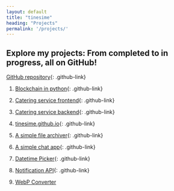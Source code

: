 ```yaml
---
layout: default
title: "tinesime"
heading: "Projects"
permalink: '/projects/'
---
```


## Explore my projects: From completed to in progress, all on GitHub!

[GitHub repository](https://github.com/tinesime){: .github-link}

1. [Blockchain in python](https://github.com/tinesime/blockchain){: .github-link}

2. [Catering service frontend](https://github.com/tinesime/catering-frontend){: .github-link}

3. [Catering service backend](https://github.com/tinesime/catering-backend){: .github-link}

4. [tinesime.github.io](https://github.com/tinesime/tinesime.github.io){: .github-link}

5. [A simple file archiver](https://github.com/tinesime/archiver){: .github-link}

6. [A simple chat app](https://github.com/tinesime/chat){: .github-link}

7. [Datetime Picker](https://github.com/tinesime/datetime-picker.git){: .github-link}

8. [Notification API](https://github.com/tinesime/notification-api.git){: .github-link}

9. [WebP Converter](https://www.tinesime.de/)